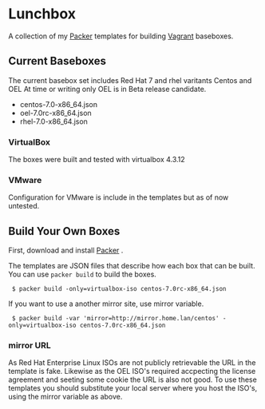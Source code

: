 Lunchbox
=========

A collection of my [Packer](http://packer.io) templates for building [Vagrant](http://vagrantup.com) baseboxes.

## Current Baseboxes

The current basebox set includes Red Hat 7 and rhel varitants Centos and OEL
At time or writing only OEL is in Beta release candidate.

- centos-7.0-x86_64.json
- oel-7.0rc-x86_64.json
- rhel-7.0-x86_64.json

### VirtualBox

The boxes were built and tested with virtualbox 4.3.12

### VMware

Configuration for VMware is include in the templates but as of now untested.

## Build Your Own Boxes
 
First, download and install [Packer](http://packer.io) .

The templates are JSON files that describe how each box that can be built. You can use `packer build` to build the boxes.

     $ packer build -only=virtualbox-iso centos-7.0rc-x86_64.json
 
If you want to use a another mirror site, use mirror variable.
 
     $ packer build -var 'mirror=http://mirror.home.lan/centos' -only=virtualbox-iso centos-7.0rc-x86_64.json
 
### mirror URL

As Red Hat Enterprise Linux ISOs are not publicly retrievable the URL in the template is fake. Likewise as the OEL ISO's required accpecting the license agreement and seeting some cookie the URL is also not good. To use these templates you should substitute your local server where you host the ISO's, using the mirror variable as above.
